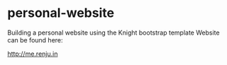 # personal-website
Building a personal website using the Knight bootstrap template
Website can be found here: 

<http://me.renju.in>

